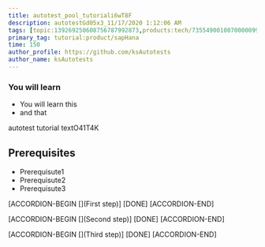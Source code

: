 ```yaml
---
title: autotest_pool_tutoriali6wT8F
description: autotestGd05x3_11/17/2020 1:12:06 AM
tags: [topic:139269250608756787992873,products:tech/73554900100700000996,tutorial:experience/advanced]
primary_tag: tutorial:product/sapHana
time: 150
author_profile: https://github.com/ksAutotests
author_name: ksAutotests
---
```

### You will learn
- You will learn this
- and that

autotest tutorial textO41T4K

## Prerequisites
- Prerequisute1
- Prerequisute2
- Prerequisute3

[ACCORDION-BEGIN [](First step)]
[DONE]
[ACCORDION-END]

[ACCORDION-BEGIN [](Second step)]
[DONE]
[ACCORDION-END]

[ACCORDION-BEGIN [](Third step)]
[DONE]
[ACCORDION-END]

